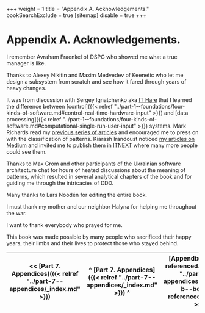 +++
weight = 1
title = "Appendix A. Acknowledgements."
bookSearchExclude = true
[sitemap]
  disable = true
+++

# Appendix A\. Acknowledgements\.

I remember Avraham Fraenkel of DSPG who showed me what a true manager is like\.

Thanks to Alexey Nikitin and Maxim Medvedev of Keenetic who let me design a subsystem from scratch and see how it fared through years of heavy changes\.

It was from discussion with Sergey Ignatchenko aka [IT Hare](http://ithare.com/) that I learned the difference between [control]({{< relref "../part-1--foundations/four-kinds-of-software.md#control-real-time-hardware-input" >}}) and [data processing]({{< relref "../part-1--foundations/four-kinds-of-software.md#computational-single-run-user-input" >}}) systems\. Mark Richards read my [previous series of articles](https://medium.com/itnext/introduction-to-software-architecture-with-actors-part-1-89de6000e0d3) and encouraged me to press on with the classification of patterns\. Kiarash Irandoust noticed [my articles on Medium](https://medium.com/@denyspoltorak) and invited me to publish them in [ITNEXT](https://itnext.io/) where many more people could see them\.

Thanks to Max Grom and other participants of the Ukrainian software architecture chat for hours of heated discussions about the meaning of patterns, which resulted in several analytical chapters of the book and for guiding me through the intricacies of DDD\.

Many thanks to Lars Noodén for editing the entire book\.

I must thank my mother and our neighbor Halyna for helping me throughout the war\.

I want to thank everybody who prayed for me\.

This book was made possible by many people who sacrificed their happy years, their limbs and their lives to protect those who stayed behind\.

<nav>

| \<\< [Part 7\. Appendices]({{< relref "../part-7--appendices/_index.md" >}}) | ^ [Part 7\. Appendices]({{< relref "../part-7--appendices/_index.md" >}}) ^ | [Appendix B\. Books referenced\.]({{< relref "../part-7--appendices/appendix-b--books-referenced.md" >}}) \>\> |
| --- | --- | --- |

</nav>



